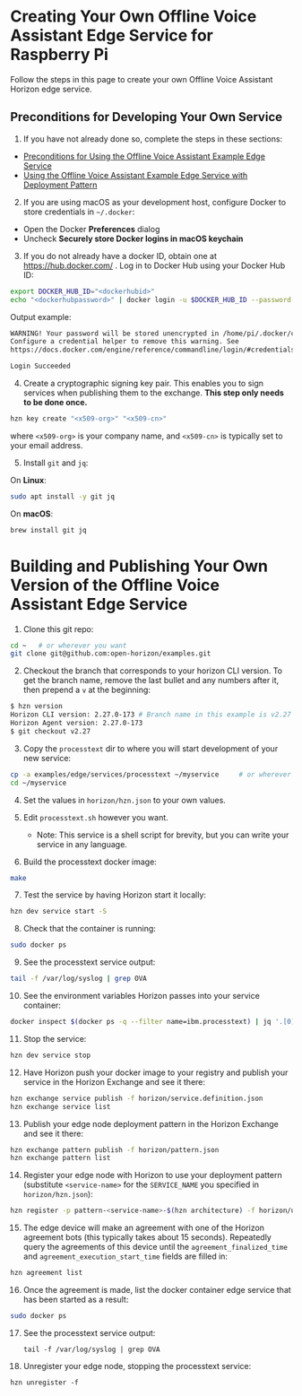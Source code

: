 # Creating Your Own Offline Voice Assistant Edge Service for Raspberry Pi

Follow the steps in this page to create your own Offline Voice Assistant Horizon edge service.

## Preconditions for Developing Your Own Service

1. If you have not already done so, complete the steps in these sections:

  - [Preconditions for Using the Offline Voice Assistant Example Edge Service](README.md#preconditions)
  - [Using the Offline Voice Assistant Example Edge Service with Deployment Pattern](README.md#using-processtext-pattern)

2. If you are using macOS as your development host, configure Docker to store credentials in `~/.docker`:

  - Open the Docker **Preferences** dialog
  - Uncheck **Securely store Docker logins in macOS keychain**

3. If you do not already have a docker ID, obtain one at https://hub.docker.com/ . Log in to Docker Hub using your Docker Hub ID:

  ```bash
  export DOCKER_HUB_ID="<dockerhubid>"
  echo "<dockerhubpassword>" | docker login -u $DOCKER_HUB_ID --password-stdin
  ```

  Output example:

  ```bash
  WARNING! Your password will be stored unencrypted in /home/pi/.docker/config.json.
  Configure a credential helper to remove this warning. See
  https://docs.docker.com/engine/reference/commandline/login/#credentials-store

  Login Succeeded
  ```

4. Create a cryptographic signing key pair. This enables you to sign services when publishing them to the exchange. **This step only needs to be done once.**

  ```bash
  hzn key create "<x509-org>" "<x509-cn>"
  ```

  where `<x509-org>` is your company name, and `<x509-cn>` is typically set to your email address.

5. Install `git` and `jq`:

  On **Linux**:

  ```bash
  sudo apt install -y git jq
  ```

  On **macOS**:

  ```bash
  brew install git jq
  ```

# <a id=build-publish-your-ova> Building and Publishing Your Own Version of the Offline Voice Assistant Edge Service

1. Clone this git repo:
```bash
cd ~   # or wherever you want
git clone git@github.com:open-horizon/examples.git
```

2. Checkout the branch that corresponds to your horizon CLI version. To get the branch name, remove the last bullet and any numbers after it, then prepend a `v` at the beginning:
```bash
$ hzn version
Horizon CLI version: 2.27.0-173 # Branch name in this example is v2.27
Horizon Agent version: 2.27.0-173
$ git checkout v2.27
```

3. Copy the `processtext` dir to where you will start development of your new service:
```bash
cp -a examples/edge/services/processtext ~/myservice     # or wherever
cd ~/myservice
```

4. Set the values in `horizon/hzn.json` to your own values.

5. Edit `processtext.sh` however you want.
    - Note: This service is a shell script for brevity, but you can write your service in any language.

6. Build the processtext docker image:
```bash
make
```

7. Test the service by having Horizon start it locally:
```bash
hzn dev service start -S
```

8. Check that the container is running:
```bash
sudo docker ps 
```

9. See the processtext service output:
```bash
tail -f /var/log/syslog | grep OVA
```

10. See the environment variables Horizon passes into your service container:
```bash
docker inspect $(docker ps -q --filter name=ibm.processtext) | jq '.[0].Config.Env'
```

11. Stop the service:
```bash
hzn dev service stop
```

12. Have Horizon push your docker image to your registry and publish your service in the Horizon Exchange and see it there:
```bash
hzn exchange service publish -f horizon/service.definition.json
hzn exchange service list
```

13. Publish your edge node deployment pattern in the Horizon Exchange and see it there:
```bash
hzn exchange pattern publish -f horizon/pattern.json
hzn exchange pattern list
```

14. Register your edge node with Horizon to use your deployment pattern (substitute `<service-name>` for the `SERVICE_NAME` you specified in `horizon/hzn.json`):
```bash
hzn register -p pattern-<service-name>-$(hzn architecture) -f horizon/userinput.json
```

15. The edge device will make an agreement with one of the Horizon agreement bots (this typically takes about 15 seconds). Repeatedly query the agreements of this device until the `agreement_finalized_time` and `agreement_execution_start_time` fields are filled in:
```bash
hzn agreement list
```

16. Once the agreement is made, list the docker container edge service that has been started as a result:
```bash
sudo docker ps
```

17. See the processtext service output:

	```
	tail -f /var/log/syslog | grep OVA
	```

18. Unregister your edge node, stopping the processtext service:
```
hzn unregister -f
```


